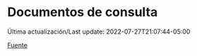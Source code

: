 # Documentos de consulta

Última actualización/Last update: 2022-07-27T21:07:44-05:00

 [Fuente](https://coronavirus.gob.mx/documentos-de-consulta/)
